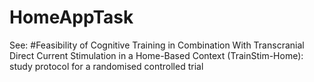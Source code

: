 # HomeAppTask

See: #Feasibility of Cognitive Training in Combination With Transcranial Direct Current Stimulation in a Home-Based Context (TrainStim-Home): study protocol for a randomised controlled trial
